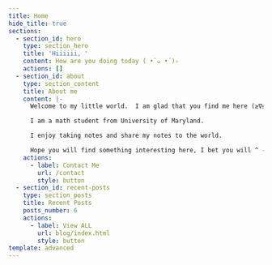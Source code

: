 ```yaml
---
title: Home
hide_title: true
sections:
  - section_id: hero
    type: section_hero
    title: 'Hiiiiii, '
    content: How are you doing today ( •̀ ᴗ •́ )✧
    actions: []
  - section_id: about
    type: section_content
    title: About me
    content: |-
      Welcome to my little world.  I am glad that you find me here (≥∇≤)Y

      I am a math student from University of Maryland. 

      I enjoy taking notes and share my notes to the world.

      Hope you will find something interesting here, I bet you will ^ - ^
    actions:
      - label: Contact Me
        url: /contact
        style: button
  - section_id: recent-posts
    type: section_posts
    title: Recent Posts
    posts_number: 6
    actions:
      - label: View ALL
        url: blog/index.html
        style: button
template: advanced
---
```

